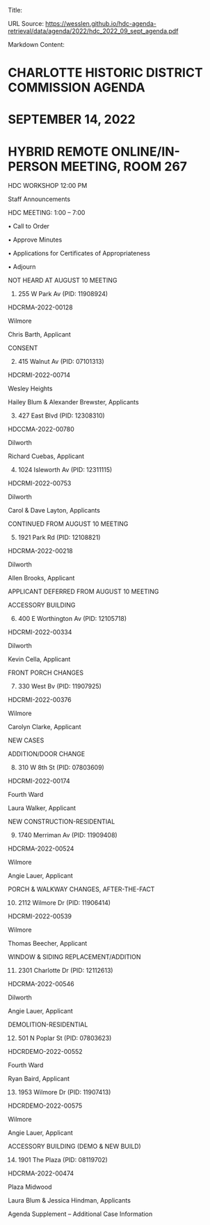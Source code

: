 Title: 

URL Source: https://wesslen.github.io/hdc-agenda-retrieval/data/agenda/2022/hdc_2022_09_sept_agenda.pdf

Markdown Content:
# CHARLOTTE HISTORIC DISTRICT COMMISSION AGENDA 

# SEPTEMBER 14, 2022 

# HYBRID REMOTE ONLINE/IN-PERSON MEETING, ROOM 267 

HDC WORKSHOP 12:00 PM 

Staff Announcements 

HDC MEETING: 1:00 – 7:00 

• Call to Order 

• Approve Minutes 

• Applications for Certificates of Appropriateness 

• Adjourn 

NOT HEARD AT AUGUST 10 MEETING 

1. 255 W Park Av (PID: 11908924) 

HDCRMA-2022-00128 

Wilmore 

Chris Barth, Applicant 

CONSENT 

2. 415 Walnut Av (PID: 07101313) 

HDCRMI-2022-00714 

Wesley Heights 

Hailey Blum & Alexander Brewster, Applicants 

3. 427 East Blvd (PID: 12308310) 

HDCCMA-2022-00780 

Dilworth 

Richard Cuebas, Applicant 

4. 1024 Isleworth Av (PID: 12311115) 

HDCRMI-2022-00753 

Dilworth 

Carol & Dave Layton, Applicants 

CONTINUED FROM AUGUST 10 MEETING 

5. 1921 Park Rd (PID: 12108821) 

HDCRMA-2022-00218 

Dilworth 

Allen Brooks, Applicant 

APPLICANT DEFERRED FROM AUGUST 10 MEETING 

ACCESSORY BUILDING 

6. 400 E Worthington Av (PID: 12105718) 

HDCRMI-2022-00334 

Dilworth 

Kevin Cella, Applicant 

FRONT PORCH CHANGES 

7. 330 West Bv (PID: 11907925) 

HDCRMI-2022-00376 

Wilmore 

Carolyn Clarke, Applicant 

NEW CASES 

ADDITION/DOOR CHANGE 

8. 310 W 8th St (PID: 07803609) 

HDCRMI-2022-00174 

Fourth Ward 

Laura Walker, Applicant 

NEW CONSTRUCTION-RESIDENTIAL 

9. 1740 Merriman Av (PID: 11909408) 

HDCRMA-2022-00524 

Wilmore 

Angie Lauer, Applicant 

PORCH & WALKWAY CHANGES, AFTER-THE-FACT 

10. 2112 Wilmore Dr (PID: 11906414) 

HDCRMI-2022-00539 

Wilmore 

Thomas Beecher, Applicant 

WINDOW & SIDING REPLACEMENT/ADDITION 

11. 2301 Charlotte Dr (PID: 12112613) 

HDCRMA-2022-00546 

Dilworth 

Angie Lauer, Applicant 

DEMOLITION-RESIDENTIAL 

12. 501 N Poplar St (PID: 07803623) 

HDCRDEMO-2022-00552 

Fourth Ward 

Ryan Baird, Applicant 

13. 1953 Wilmore Dr (PID: 11907413) 

HDCRDEMO-2022-00575 

Wilmore 

Angie Lauer, Applicant 

ACCESSORY BUILDING (DEMO & NEW BUILD) 

14. 1901 The Plaza (PID: 08119702) 

HDCRMA-2022-00474 

Plaza Midwood 

Laura Blum & Jessica Hindman, Applicants 

Agenda Supplement – Additional Case Information
